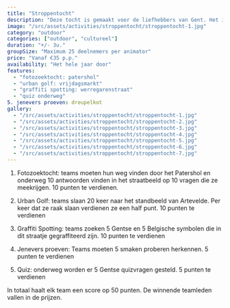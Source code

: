 ```yaml
---
title: "Stroppentocht"
description: "Deze tocht is gemaakt voor de liefhebbers van Gent. Het is een tocht door de binnenstad van Gent met opdrachten en activiteiten."
image: "/src/assets/activities/stroppentocht/stroppentocht-1.jpg"
category: "outdoor"
categories: ["outdoor", "cultureel"]
duration: "+/- 3u."
groupSize: "Maximum 25 deelnemers per animator"
price: "Vanaf €35 p.p."
availability: "Het hele jaar door"
features:
  - "fotozoektocht: patershol"
  - "urban golf: vrijdagsmarkt"
  - "graffiti spotting: werregarenstraat"
  - "quiz onderweg"
5. jenevers proeven: dreupelkot
gallery:
  - "/src/assets/activities/stroppentocht/stroppentocht-1.jpg"
  - "/src/assets/activities/stroppentocht/stroppentocht-2.jpg"
  - "/src/assets/activities/stroppentocht/stroppentocht-3.jpg"
  - "/src/assets/activities/stroppentocht/stroppentocht-4.jpg"
  - "/src/assets/activities/stroppentocht/stroppentocht-5.jpg"
  - "/src/assets/activities/stroppentocht/stroppentocht-6.jpg"
  - "/src/assets/activities/stroppentocht/stroppentocht-7.jpg"
---
```


1. Fotozoektocht: teams moeten hun weg vinden door het Patershol en onderweg 10 antwoorden vinden in het straatbeeld op 10 vragen die ze meekrijgen. 10 punten te verdienen.

2. Urban Golf: teams slaan 20 keer naar het standbeeld van Artevelde. Per keer dat ze raak slaan verdienen ze een half punt. 10 punten te verdienen

3. Graffiti Spotting: teams zoeken 5 Gentse en 5 Belgische symbolen die in dit straatje gegraffiteerd zijn. 10 punten te verdienen

4. Jenevers proeven: Teams moeten 5 smaken proberen herkennen. 5 punten te verdienen

5. Quiz: onderweg worden er 5 Gentse quizvragen gesteld. 5 punten te verdienen

In totaal haalt elk team een score op 50 punten. De winnende teamleden vallen in de prijzen.
